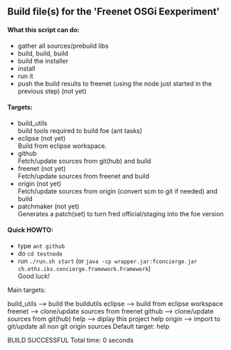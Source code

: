 
## Build file(s) for the 'Freenet OSGi Eexperiment'
#### What this script can do:
 * gather all sources/prebuild libs
 * build, build, build
 * build the installer
 * install
 * run it
 * push the build results to freenet (using the node just started in the
   previous step) (not yet)

#### Targets:
 * build_utils  
    build tools required to build foe (ant tasks)
 * eclipse (not yet)  
    Build from eclipse workspace.
 * github  
    Fetch/update sources from git(hub) and build
 * freenet (not yet)  
    Fetch/update sources from freenet and build
 * origin (not yet)  
    Fetch/update sources from origin (convert scm to git if needed) and build
 * patchmaker (not yet)  
    Generates a patch(set) to turn fred official/staging into the foe version

#### Quick HOWTO:
 * type `ant github`
 * do `cd testnode`
 * run `./run.sh start` (or `java -cp wrapper.jar:fconcierge.jar ch.ethz.iks.concierge.framework.Framework`)  
Good luck!

Main targets:

 build_utils  --> build the buildutils
 eclipse      --> build from eclipse workspace
 freenet      --> clone/update sources from freenet
 github       --> clone/update sources from git(hub)
 help         --> diplay this project help
 origin       --> import to git/update all non git origin sources
Default target: help

BUILD SUCCESSFUL
Total time: 0 seconds
